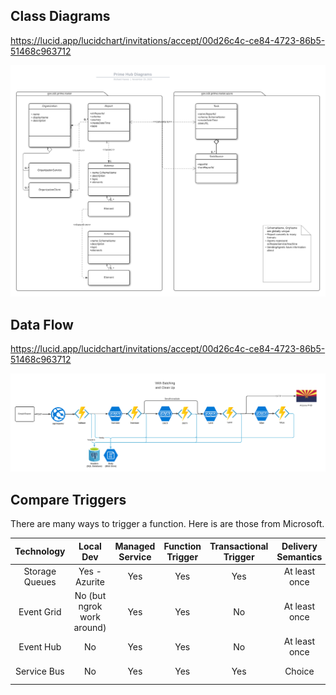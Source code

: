 ## Class Diagrams

https://lucid.app/lucidchart/invitations/accept/00d26c4c-ce84-4723-86b5-51468c963712

![](assets/entity-relationships.png)

## Data Flow

https://lucid.app/lucidchart/invitations/accept/00d26c4c-ce84-4723-86b5-51468c963712

![](assets/data-flow.png)

## Compare Triggers

There are many ways to trigger a function. Here is are those from Microsoft. 

**Technology**|**Local Dev**|**Managed Service**|**Function Trigger**|**Transactional Trigger**|**Delivery Semantics**|**Timed Delivery**|**Topics**|**Filtering**|**Event Batching**|**Typical Use Case**
:-----:|:-----:|:-----:|:-----:|:-----:|:-----:|:-----:|:-----:|:-----:|:-----:|:-----:
Storage Queues|Yes - Azurite|Yes|Yes|Yes|At least once|Yes|No|No|No|Simple queue
Event Grid|No (but ngrok work around)|Yes|Yes|No|At least once|No|Yes|No|Yes (limited)|Resource changes, DevOps Actions
Event Hub|No |Yes|Yes|No|At least once| |Yes|No| |Kafka replacement
Service Bus|No|Yes|Yes|Yes|Choice| | |Yes| |IBM Queue replacement
